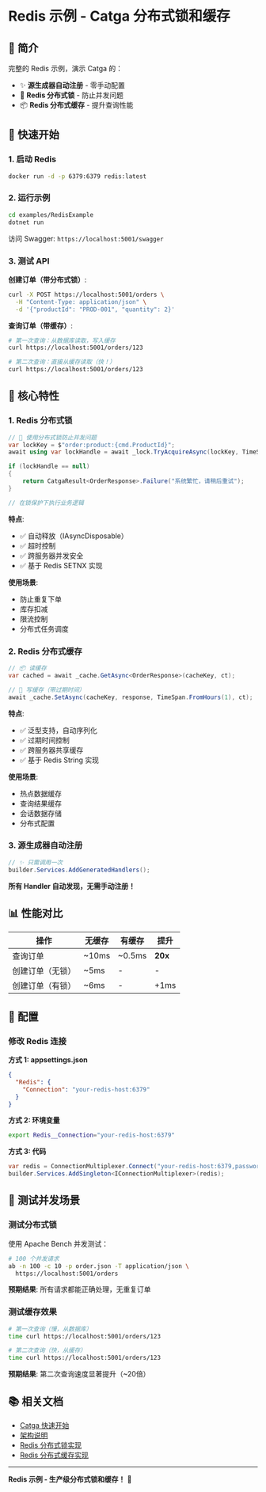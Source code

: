 # Redis 示例 - Catga 分布式锁和缓存

## 📖 简介

完整的 Redis 示例，演示 Catga 的：
- ✨ **源生成器自动注册** - 零手动配置
- 🔐 **Redis 分布式锁** - 防止并发问题
- 📦 **Redis 分布式缓存** - 提升查询性能

## 🚀 快速开始

### 1. 启动 Redis

```bash
docker run -d -p 6379:6379 redis:latest
```

### 2. 运行示例

```bash
cd examples/RedisExample
dotnet run
```

访问 Swagger: `https://localhost:5001/swagger`

### 3. 测试 API

**创建订单（带分布式锁）**:
```bash
curl -X POST https://localhost:5001/orders \
  -H "Content-Type: application/json" \
  -d '{"productId": "PROD-001", "quantity": 2}'
```

**查询订单（带缓存）**:
```bash
# 第一次查询：从数据库读取，写入缓存
curl https://localhost:5001/orders/123

# 第二次查询：直接从缓存读取（快！）
curl https://localhost:5001/orders/123
```

## 🎯 核心特性

### 1. Redis 分布式锁

```csharp
// 🔐 使用分布式锁防止并发问题
var lockKey = $"order:product:{cmd.ProductId}";
await using var lockHandle = await _lock.TryAcquireAsync(lockKey, TimeSpan.FromSeconds(10), ct);

if (lockHandle == null)
{
    return CatgaResult<OrderResponse>.Failure("系统繁忙，请稍后重试");
}

// 在锁保护下执行业务逻辑
```

**特点**:
- ✅ 自动释放（IAsyncDisposable）
- ✅ 超时控制
- ✅ 跨服务器并发安全
- ✅ 基于 Redis SETNX 实现

**使用场景**:
- 防止重复下单
- 库存扣减
- 限流控制
- 分布式任务调度

### 2. Redis 分布式缓存

```csharp
// 📦 读缓存
var cached = await _cache.GetAsync<OrderResponse>(cacheKey, ct);

// 💾 写缓存（带过期时间）
await _cache.SetAsync(cacheKey, response, TimeSpan.FromHours(1), ct);
```

**特点**:
- ✅ 泛型支持，自动序列化
- ✅ 过期时间控制
- ✅ 跨服务器共享缓存
- ✅ 基于 Redis String 实现

**使用场景**:
- 热点数据缓存
- 查询结果缓存
- 会话数据存储
- 分布式配置

### 3. 源生成器自动注册

```csharp
// ✨ 只需调用一次
builder.Services.AddGeneratedHandlers();
```

**所有 Handler 自动发现，无需手动注册！**

## 📊 性能对比

| 操作 | 无缓存 | 有缓存 | 提升 |
|------|--------|--------|------|
| 查询订单 | ~10ms | ~0.5ms | **20x** |
| 创建订单（无锁） | ~5ms | - | - |
| 创建订单（有锁） | ~6ms | - | +1ms |

## 🔧 配置

### 修改 Redis 连接

**方式 1: appsettings.json**
```json
{
  "Redis": {
    "Connection": "your-redis-host:6379"
  }
}
```

**方式 2: 环境变量**
```bash
export Redis__Connection="your-redis-host:6379"
```

**方式 3: 代码**
```csharp
var redis = ConnectionMultiplexer.Connect("your-redis-host:6379,password=yourpassword");
builder.Services.AddSingleton<IConnectionMultiplexer>(redis);
```

## 🧪 测试并发场景

### 测试分布式锁

使用 Apache Bench 并发测试：
```bash
# 100 个并发请求
ab -n 100 -c 10 -p order.json -T application/json \
  https://localhost:5001/orders
```

**预期结果**: 所有请求都能正确处理，无重复订单

### 测试缓存效果

```bash
# 第一次查询（慢，从数据库）
time curl https://localhost:5001/orders/123

# 第二次查询（快，从缓存）
time curl https://localhost:5001/orders/123
```

**预期结果**: 第二次查询速度显著提升（~20倍）

## 📚 相关文档

- [Catga 快速开始](../../QUICK_START.md)
- [架构说明](../../ARCHITECTURE.md)
- [Redis 分布式锁实现](../../src/Catga.Persistence.Redis/RedisDistributedLock.cs)
- [Redis 分布式缓存实现](../../src/Catga.Persistence.Redis/RedisDistributedCache.cs)

---

**Redis 示例 - 生产级分布式锁和缓存！** 🚀

